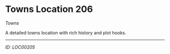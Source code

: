# Towns Location 206

*Towns*

A detailed towns location with rich history and plot hooks.

---
*ID: LOC00205*